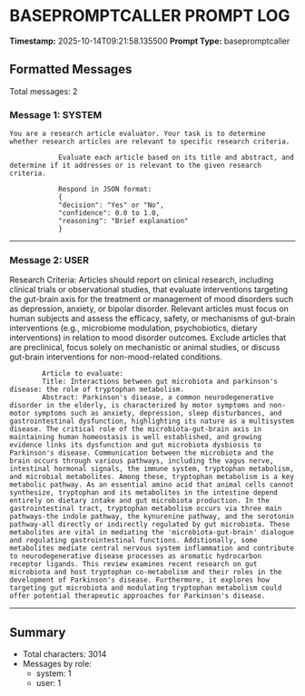 # BASEPROMPTCALLER PROMPT LOG
**Timestamp:** 2025-10-14T09:21:58.135500
**Prompt Type:** basepromptcaller

## Formatted Messages
Total messages: 2

### Message 1: SYSTEM

```
You are a research article evaluator. Your task is to determine whether research articles are relevant to specific research criteria.

            Evaluate each article based on its title and abstract, and determine if it addresses or is relevant to the given research criteria.

            Respond in JSON format:
            {
            "decision": "Yes" or "No",
            "confidence": 0.0 to 1.0,
            "reasoning": "Brief explanation"
            }
```

---

### Message 2: USER

Research Criteria: Articles should report on clinical research, including clinical trials or observational studies, that evaluate interventions targeting the gut-brain axis for the treatment or management of mood disorders such as depression, anxiety, or bipolar disorder. Relevant articles must focus on human subjects and assess the efficacy, safety, or mechanisms of gut-brain interventions (e.g., microbiome modulation, psychobiotics, dietary interventions) in relation to mood disorder outcomes. Exclude articles that are preclinical, focus solely on mechanistic or animal studies, or discuss gut-brain interventions for non-mood-related conditions.

            Article to evaluate:
            Title: Interactions between gut microbiota and parkinson's disease: the role of tryptophan metabolism.
            Abstract: Parkinson's disease, a common neurodegenerative disorder in the elderly, is characterized by motor symptoms and non-motor symptoms such as anxiety, depression, sleep disturbances, and gastrointestinal dysfunction, highlighting its nature as a multisystem disease. The critical role of the microbiota-gut-brain axis in maintaining human homeostasis is well established, and growing evidence links its dysfunction and gut microbiota dysbiosis to Parkinson's disease. Communication between the microbiota and the brain occurs through various pathways, including the vagus nerve, intestinal hormonal signals, the immune system, tryptophan metabolism, and microbial metabolites. Among these, tryptophan metabolism is a key metabolic pathway. As an essential amino acid that animal cells cannot synthesize, tryptophan and its metabolites in the intestine depend entirely on dietary intake and gut microbiota production. In the gastrointestinal tract, tryptophan metabolism occurs via three main pathways-the indole pathway, the kynurenine pathway, and the serotonin pathway-all directly or indirectly regulated by gut microbiota. These metabolites are vital in mediating the 'microbiota-gut-brain' dialogue and regulating gastrointestinal functions. Additionally, some metabolites mediate central nervous system inflammation and contribute to neurodegenerative disease processes as aromatic hydrocarbon receptor ligands. This review examines recent research on gut microbiota and host tryptophan co-metabolism and their roles in the development of Parkinson's disease. Furthermore, it explores how targeting gut microbiota and modulating tryptophan metabolism could offer potential therapeutic approaches for Parkinson's disease.

---

## Summary
- Total characters: 3014
- Messages by role:
  - system: 1
  - user: 1